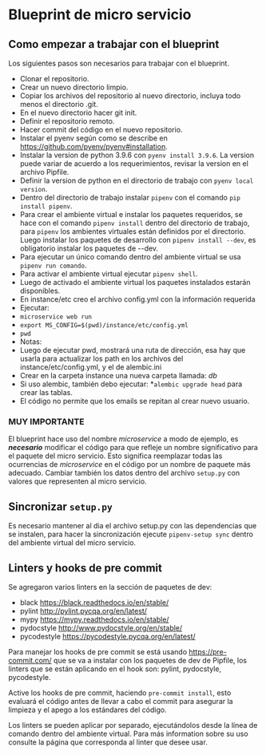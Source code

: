 # Blueprint de micro servicio



## Como empezar a trabajar con el blueprint

Los siguientes pasos son necesarios para trabajar con el blueprint.

* Clonar el repositorio.
* Crear un nuevo directorio limpio.
* Copiar los archivos del repositorio al nuevo directorio, incluya todo menos el directorio .git.
* En el nuevo directorio hacer git init.
* Definir el repositorio remoto.
* Hacer commit del código en el nuevo repositorio.
* Instalar el pyenv según como se describe en https://github.com/pyenv/pyenv#installation.
* Instalar la version de python 3.9.6 con `pyenv install 3.9.6`. La version puede variar de acuerdo a los requerimientos,
  revisar la version en el archivo Pipfile.
* Definir la version de python en el directorio de trabajo con `pyenv local version`.
* Dentro del directorio de trabajo instalar `pipenv` con el comando `pip install pipenv`.
* Para crear el ambiente virtual e instalar los paquetes requeridos, se hace con el comando `pipenv install` dentro del
  directorio de trabajo, para `pipenv` los ambientes virtuales están definidos por el directorio. Luego instalar los
  paquetes de desarrollo con `pipenv install --dev`, es obligatorio instalar los paquetes de --dev.
* Para ejecutar un único comando dentro del ambiente virtual se usa `pipenv run comando`.
* Para activar el ambiente virtual ejecutar `pipenv shell`.
* Luego de activado el ambiente virtual los paquetes instalados estarán disponibles.
* En instance/etc creo el archivo config.yml con la información requerida
* Ejecutar: 
* `microservice web run`
* `export MS_CONFIG=$(pwd)/instance/etc/config.yml`
* `pwd`
* Notas:
* Luego de ejecutar pwd, mostrará una ruta de dirección, esa hay que usarla para actualizar los path en los archivos del instance/etc/config.yml, y el de alembic.ini
* Crear en la carpeta instance una nueva carpeta llamada: *db*
* Si uso alembic, también debo ejecutar: *`alembic upgrade head` para crear las tablas.
* El código no permite que los emails se repitan al crear nuevo usuario. 

### MUY IMPORTANTE

El blueprint hace uso del nombre _microservice_ a modo de ejemplo, es **_necesario_** modificar el código para que refleje
un nombre significativo para el paquete del micro servicio. Esto significa reemplazar todas las ocurrencias de _microservice_
en el código por un nombre de paquete más adecuado. Cambiar también los datos dentro del archivo `setup.py` con valores
que representen al micro servicio.

## Sincronizar `setup.py`

Es necesario mantener al dia el archivo setup.py con las dependencias que se instalen, para hacer la sincronización
ejecute `pipenv-setup sync` dentro del ambiente virtual del micro servicio.

## Linters y hooks de pre commit

Se agregaron varios linters en la sección de paquetes de dev:

* black https://black.readthedocs.io/en/stable/
* pylint http://pylint.pycqa.org/en/latest/
* mypy https://mypy.readthedocs.io/en/stable/
* pydocstyle http://www.pydocstyle.org/en/stable/
* pycodestyle https://pycodestyle.pycqa.org/en/latest/

Para manejar los hooks de pre commit se está usando https://pre-commit.com/ que se va a instalar con los paquetes de dev
de Pipfile, los linters que se están aplicando en el hook son: pylint, pydocstyle, pycodestyle.

Active los hooks de pre commit, haciendo `pre-commit install`, esto evaluará el código antes de llevar a cabo el commit
para asegurar la limpieza y el apego a los estándares del código.

Los linters se pueden aplicar por separado, ejecutándolos desde la línea de comando dentro del ambiente virtual. Para
más information sobre su uso consulte la página que corresponda al linter que desee usar.

